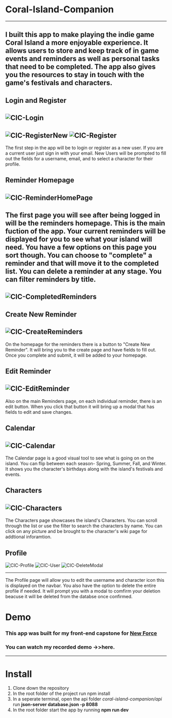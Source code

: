# Coral-Island-Companion
---
I built this app to make playing the indie game Coral Island a more enjoyable experience. It allows users to store and keep track of in game events and reminders as well as personal tasks that need to be completed. The app also gives you the resources to stay in touch with the game's festivals and characters.
---
## Login and Register
![CIC-Login](https://github.com/user-attachments/assets/bcdf12fc-71fd-4799-85f4-083ffaf5cf5e)
---
![CIC-RegisterNew](https://github.com/user-attachments/assets/72022d9f-601f-4ada-99e3-0199d400b481)
![CIC-Register](https://github.com/user-attachments/assets/b1ed1b5b-6e8d-4f0e-80ac-a0b33f44072e)
---
The first step in the app will be to login or register as a new user. If you are a current user just sign in with your email. New Users will be prompted to fill out the fields for a username, email, and to select a character for their profile.

## Reminder Homepage
![CIC-ReminderHomePage](https://github.com/user-attachments/assets/429b3d0e-11ec-4c32-851a-08bd75db9e74)
---
The first page you will see after being logged in will be the reminders homepage. This is the main fuction of the app. Your current reminders will be displayed for you to see what your island will need. You have a few options on this page you sort though. You can choose to "complete" a reminder and that will move it to the completed list. You can delete a reminder at any stage.  You can filter reminders by title.
---
![CIC-CompletedReminders](https://github.com/user-attachments/assets/e6d97d10-4c4c-4f8d-ab7f-298cbe22b54a)
---
## Create New Reminder
![CIC-CreateReminders](https://github.com/user-attachments/assets/ee5f02d5-ada1-4905-a712-30eea0a9baf3)
---
On the homepage for the reminders there is a button to "Create New Reminder". It will bring you to the create page and have fields to fill out. Once you complete and submit, it will be added to your homepage.

## Edit Reminder
![CIC-EditReminder](https://github.com/user-attachments/assets/f973b623-a7d9-41d8-b414-552323c55484)
---
Also on the main Reminders page, on each individual reminder, there is an edit button. When you click that button it will bring up a modal that has fields to edit and save changes.

## Calendar
![CIC-Calendar](https://github.com/user-attachments/assets/a64db17b-c9e0-4c8a-92fa-f3cd6247cfb8)
---
The Calendar page is a good visual tool to see what is going on on the island. You can flip between each season- Spring, Summer, Fall, and Winter. It shows you the character's birthdays along with the island's festivals and events.

## Characters
![CIC-Characters](https://github.com/user-attachments/assets/ac9d3468-f68f-45f6-9357-80515772d794)
---
The Characters page showcases the island's Characters. You can scroll through the list or use the filter to search the characters by name. You can click on any picture and be brought to the character's wiki page for addtional inforamtion.

## Profile
![CIC-Profile](https://github.com/user-attachments/assets/4f8749da-1728-41fc-a117-48f9a3e9e2bc)
![CIC-User](https://github.com/user-attachments/assets/f53f2f8d-ab94-4ba7-b7e5-375575af80fe) ![CIC-DeleteModal](https://github.com/user-attachments/assets/3746d4f1-beb3-458d-bad0-0b4fd0ccd0d5)

---
The Profile page will allow you to edit the username and character icon this is displayed on the navbar. You also have the option to delete the entire profile if needed. It will prompt you with a modal to comfirm your deletion beacuse it will be deleted from the databse once confirmed.

# Demo
### This app was built for my front-end capstone for [New Force](https://generationwv.org/programs/newforce/)
### You can watch my recorded demo ->>here.
---
# Install
1. Clone down the repository
2. In the root folder of the project run npm install
3. In a seperate terminal, open the api folder *coral-island-companion/api* run **json-server database.json -p 8088**
4. In the root folder start the app by running **npm run dev**





